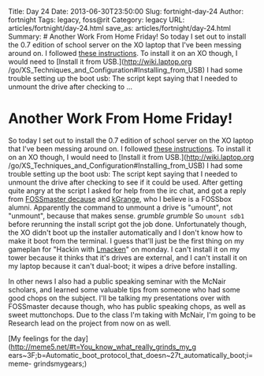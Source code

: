 Title: Day 24
Date: 2013-06-30T23:50:00
Slug: fortnight-day-24
Author: fortnight
Tags: legacy, foss@rit
Category: legacy
URL: articles/fortnight/day-24.html
save_as: articles/fortnight/day-24.html
Summary: # Another Work From Home Friday!  So today I set out to install the 0.7 edition of school server on the XO laptop that I've been messing around on. I followed [these instructions](http://wiki.laptop.org/go/XS_Installing_Software). To install it on an XO though, I would need to [Install it from USB.](http://wiki.laptop.org /go/XS_Techniques_and_Configuration#Installing_from_USB) I had some trouble setting up the boot usb: The script kept saying that I needed to unmount the drive after checking to ... 

# Another Work From Home Friday!

So today I set out to install the 0.7 edition of school server on the XO
laptop that I've been messing around on. I followed [these
instructions](http://wiki.laptop.org/go/XS_Installing_Software). To install it
on an XO though, I would need to [Install it from USB.](http://wiki.laptop.org
/go/XS_Techniques_and_Configuration#Installing_from_USB) I had some trouble
setting up the boot usb: The script kept saying that I needed to unmount the
drive after checking to see if it could be used. After getting quite angry at
the script I asked for help from the irc chat, and got a reply from
[FOSSmaster decause](http://github.com/decause) and
[kGrange](https://github.com/kgrange), who I believe is a FOSSbox alumni.
Apparently the command to unmount a drive is "umount", not "unmount", because
that makes sense. *grumble grumble* So `umount sdb1` before rerunning the
install script got the job done. Unfortunately though, the XO didn't boot up
the installer automatically and I don't know how to make it boot from the
terminal. I guess that'll just be the first thing on my gameplan for "Hackin
with [Lmacken](https://github.com/lmacken)" on monday. I can't install it on
my tower because it thinks that it's drives are external, and I can't install
it on my laptop because it can't dual-boot; it wipes a drive before
installing.

In other news I also had a public speaking seminar with the McNair scholars,
and learned some valuable tips from someone who had some good chops on the
subject. I'll be talking my presentations over with FOSSmaster decause though,
who has public speaking chops, as well as sweet muttonchops. Due to the class
I'm taking with McNair, I'm going to be Research lead on the project from now
on as well.

[My feelings for the day](http://meme5.net/#t=You_know_what_really_grinds_my_g
ears~3F;b=Automatic_boot_protocol_that_doesn~27t_automatically_boot;i=meme-
grindsmygears;)

